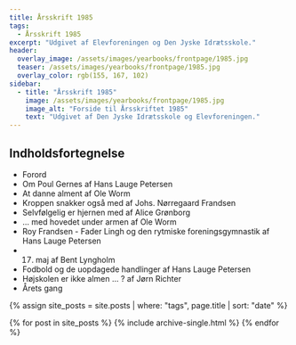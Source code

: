 ```yaml
---
title: Årsskrift 1985
tags:
  - Årsskrift 1985
excerpt: "Udgivet af Elevforeningen og Den Jyske Idrætsskole."
header:
  overlay_image: /assets/images/yearbooks/frontpage/1985.jpg
  teaser: /assets/images/yearbooks/frontpage/1985.jpg
  overlay_color: rgb(155, 167, 102)
sidebar:
  - title: "Årsskrift 1985"
    image: /assets/images/yearbooks/frontpage/1985.jpg
    image_alt: "Forside til Årsskriftet 1985"
    text: "Udgivet af Den Jyske Idrætsskole og Elevforeningen."
---
```


## Indholdsfortegnelse

- Forord
- Om Poul Gernes af Hans Lauge Petersen
- At danne alment af Ole Worm
- Kroppen snakker også med af Johs. Nørregaard Frandsen
- Selvfølgelig er hjernen med af Alice Grønborg
- ... med hovedet under armen af Ole Worm
- Roy Frandsen - Fader Lingh og den rytmiske foreningsgymnastik af Hans Lauge Petersen
- 17. maj af Bent Lyngholm
- Fodbold og de uopdagede handlinger af Hans Lauge Petersen
- Højskolen er ikke almen ... ? af Jørn Richter
- Årets gang

{% assign site_posts = site.posts | where: "tags", page.title | sort: "date" %}

<div class="grid__wrapper">
  {% for post in site_posts %}
    {% include archive-single.html %}
  {% endfor %}
</div>

